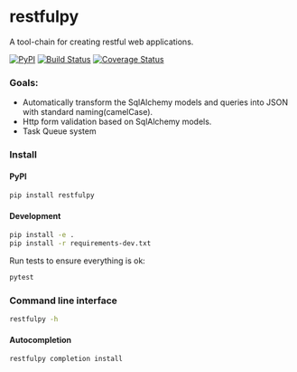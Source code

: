 # restfulpy

A tool-chain for creating restful web applications.

[![PyPI](http://img.shields.io/pypi/v/restfulpy.svg)](https://pypi.python.org/pypi/restfulpy)
[![Build Status](https://travis-ci.org/Carrene/restfulpy.svg?branch=master)](https://travis-ci.org/Carrene/restfulpy)
[![Coverage Status](https://coveralls.io/repos/github/Carrene/restfulpy/badge.svg?branch=master)](https://coveralls.io/github/Carrene/restfulpy?branch=master)

### Goals:
 
- Automatically transform the SqlAlchemy models and queries into JSON with 
standard naming(camelCase).
- Http form validation based on SqlAlchemy models.
- Task Queue system


### Install

#### PyPI

```bash
pip install restfulpy
```

#### Development

```bash
pip install -e .
pip install -r requirements-dev.txt
```

Run tests to ensure everything is ok:

```bash
pytest
```

### Command line interface

```bash
restfulpy -h
```

#### Autocompletion

```bash
restfulpy completion install
```


